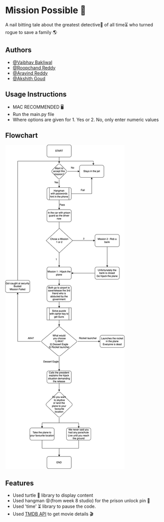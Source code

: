 # Mission Possible 🚀

A nail bitting tale about the greatest detective🔎 of all time⏳ who turned rogue to save a family 🌎

## Authors

- [@Vaibhav Bakliwal](https://www.github.com/bakliwalvaibhav1)
- [@Roopchand Reddy](https://www.github.com/ra1911003010931)
- [@Aravind Reddy](https://www.github.com)
- [@Akshith Goud](https://www.github.com)

## Usage Instructions

- MAC RECOMMENDED 🖥
- Run the main.py file
- Where options are given for 1. Yes or 2. No, only enter numeric values

## Flowchart

![App Screenshot](https://github.com/lis875/final-project-aravind_vaibhav_roopchand_akshith/blob/main/flowchart.png?raw=true)

## Features

- Used turtle 🐢 library to display content
- Used hangman 😵(from week 8 studio) for the prison unlock pin 🔐
- Used 'time' ⏳ library to pause the code.
- Used [TMDB API](https://developer.themoviedb.org/docs) to get movie details 🎬
